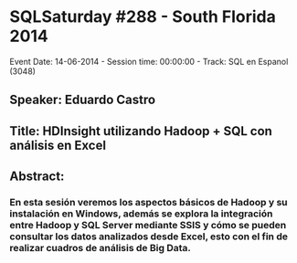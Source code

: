 # SQLSaturday #288 - South Florida 2014
Event Date: 14-06-2014 - Session time: 00:00:00 - Track: SQL en Espanol (3048)
## Speaker: Eduardo Castro
## Title: HDInsight utilizando Hadoop + SQL con análisis en Excel
## Abstract:
### En esta sesión veremos los aspectos básicos de Hadoop y su instalación en Windows, además se explora la integración entre Hadoop y SQL Server mediante SSIS y cómo se pueden consultar los datos analizados desde Excel, esto con el fin de realizar cuadros de análisis de Big Data.
